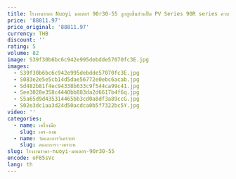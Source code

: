 ```yaml
---
title: โรงงานราคา Nuoyi มอเตอร์ 90r30-55 ลูกสูบชิ้นส่วนปั๊ม PV Series 90R series ควบคุมวาล์ววาล์วไฮดรอลิก
price: '88811.97'
price_original: '88811.97'
currency: THB
discount: ''
rating: 5
volume: 82
image: S39f30b6bc6c942e995debdde57070fc3E.jpg
images:
  - S39f30b6bc6c942e995debdde57070fc3E.jpg
  - S083e2e5e5cb14d5dae56772e0ebc6acab.jpg
  - Sd482b81f4ec94338b633c9f544ca99c41.jpg
  - See3028e358c4440bb883da2d6617b4f6q.jpg
  - S5a65d9d435314465bb3cd0a8df3a89ccG.jpg
  - S02e3dc1aa3d24d50acdca0b5f7322bc5Y.jpg
video: ''
categories:
  - name: เครื่องมือ
    slug: เคร-องม
  - name: วัดและการวิเคราะห์
    slug: ดและการว-เคราะห
slug: โรงงานราคา-nuoyi-มอเตอร-90r30-55
encode: oF85sVc
lang: th
---
```

  